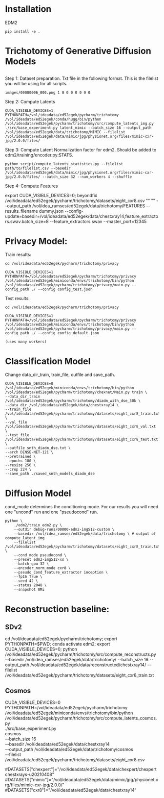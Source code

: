 # Installation

EDM2

    pip install -e . 

# Trichotomy of Generative Diffusion Models

## 

Step 1: Dataset preparation. Txt file in the following format. This is the filelist you will be using for all scripts.

    images/00000006_000.png 1 0 0 0 0 0 0 0

Step 2: Compute Latents 

    CUDA_VISIBLE_DEVICES=1 PYTHONPATH=/vol/ideadata/ed52egek/pycharm/trichotomy /vol/ideadata/ed52egek/conda/hugg/bin/python /vol/ideadata/ed52egek/pycharm/trichotomy/src/compute_latents_img.py ./src/base_experiment.py latent_mimic --batch_size 16 --output_path /vol/ideadata/ed52egek/data/trichotomy/MIMIC --filelist /vol/ideadata/ed52egek/data/mimic/jpg/physionet.org/files/mimic-cxr-jpg/2.0.0/files/

Step 3: Compute Latent Normalization factor for edm2. Should be added to edm2/training/encoder.py:STATS.

    python script/compute_latents_statistics.py --filelist path/to/filelist.csv --basedir /vol/ideadata/ed52egek/data/mimic/jpg/physionet.org/files/mimic-cxr-jpg/2.0.0/files/ --batch_size 32 --num_workers 4 --shuffle

Step 4: Compute Features 

 export CUDA_VISIBLE_DEVICES=0; beyondfid /vol/ideadata/ed52egek/pycharm/trichotomy/datasets/eight_cxr8.csv "" "" --output_path /vol/idea_ramses/ed52egek/data/trichotomy/FEATURES --results_filename dummy.json --config-update=basedir=/vol/ideadata/ed52egek/data/chestxray14,feature_extractors.swav.batch_size=8 --feature_extractors swav  --master_port=12345



# Privacy Model: 

Train results: 

    cd /vol/ideadata/ed52egek/pycharm/trichotomy/privacy 

    CUDA_VISIBLE_DEVICES=1 PYTHONPATH=/vol/ideadata/ed52egek/pycharm/trichotomy/privacy /vol/ideadata/ed52egek/miniconda/envs/trichotomy/bin/python /vol/ideadata/ed52egek/pycharm/trichotomy/privacy/main.py --config_path ./ --config config_test.json

Test results: 

    cd /vol/ideadata/ed52egek/pycharm/trichotomy/privacy 

    CUDA_VISIBLE_DEVICES=1 PYTHONPATH=/vol/ideadata/ed52egek/pycharm/trichotomy/privacy /vol/ideadata/ed52egek/miniconda/envs/trichotomy/bin/python /vol/ideadata/ed52egek/pycharm/trichotomy/privacy/main.py --config_path ./ --config config_default.json

    (uses many workers)


# Classification Model


Change data_dir_train, train_file, outfile and save_path. 


    CUDA_VISIBLE_DEVICES=0 /vol/ideadata/ed52egek/miniconda/envs/trichotomy/bin/python /vol/ideadata/ed52egek/pycharm/trichotomy/chexnet/Main.py train \
    --data_dir_train /vol/ideadata/ed52egek/pycharm/trichotomy/diadm_with_dse_50k \
    --data_dir /vol/ideadata/ed52egek/data/chestxray14 \
    --train_file /vol/ideadata/ed52egek/pycharm/trichotomy/datasets/eight_cxr8_train.txt \
    --val_file /vol/ideadata/ed52egek/pycharm/trichotomy/datasets/eight_cxr8_val.txt \
    --test_file /vol/ideadata/ed52egek/pycharm/trichotomy/datasets/eight_cxr8_test.txt \
    --outfile snth_diadm_dse.txt \
    --arch DENSE-NET-121 \
    --pretrained \
    --epochs 100 \
    --resize 256 \
    --crop 224 \
    --save_path ./saved_snth_models_diadm_dse


# Diffusion Model 

cond_mode determines the conditioning mode. For our results you will need one "uncond" run and one "pseudocond" run. 

    python \
        ./edm2/train_edm2.py \
        --outdir debug-runs/00000-edm2-img512-custom \
        --basedir /vol/idea_ramses/ed52egek/data/trichotomy \ # output of compute_latent_img 
        --filelist /vol/ideadata/ed52egek/pycharm/trichotomy/datasets/eight_cxr8_train.txt \
        --cond_mode pseudocond \
        --preset edm2-img512-xs \
        --batch-gpu 32 \
        --encoder_norm_mode cxr8 \
        --pseudo_cond_feature_extractor inception \
        --fp16 True \
        --seed 42 \
        --status 2048 \
        --snapshot 8Mi


# Reconstruction baseline: 

## SDv2
 cd /vol/ideadata/ed52egek/pycharm/trichotomy; export PYTHONPATH=$PWD; conda activate edm2; export CUDA_VISIBLE_DEVICES=0; python /vol/ideadata/ed52egek/pycharm/trichotomy/src/compute_reconstructs.py --basedir /vol/idea_ramses/ed52egek/data/trichotomy/ --batch_size 16 --output_path /vol/ideadata/ed52egek/data/reconstructed/chestxray14/ --filelist /vol/ideadata/ed52egek/pycharm/trichotomy/datasets/eight_cxr8_train.txt

## Cosmos

CUDA_VISIBLE_DEVICES=0 PYTHONPATH=/vol/ideadata/ed52egek/pycharm/trichotomy \
/vol/ideadata/ed52egek/miniconda/envs/trichotomy/bin/python \
/vol/ideadata/ed52egek/pycharm/trichotomy/src/compute_latents_cosmos.py \
./src/base_experiment.py \
cosmos \
--batch_size 16 \
--basedir /vol/ideadata/ed52egek/data/chestxray14 \
--output_path /vol/ideadata/ed52egek/data/trichotomy/cosmos \
--filelist /vol/ideadata/ed52egek/pycharm/trichotomy/datasets/eight_cxr8.csv

#DATASETS["chexpert"]="/vol/ideadata/ed52egek/data/chexpert/chexpertchestxrays-u20210408"
#DATASETS["mimic"]="/vol/ideadata/ed52egek/data/mimic/jpg/physionet.org/files/mimic-cxr-jpg/2.0.0/"
#DATASETS["cxr8"]="/vol/ideadata/ed52egek/data/chestxray14"
